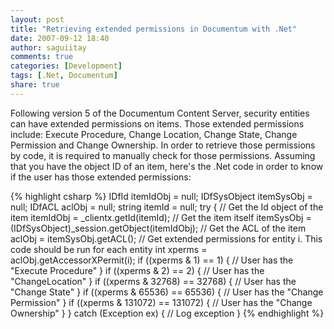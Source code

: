 ```yaml
---
layout: post
title: "Retrieving extended permissions in Documentum with .Net"
date: 2007-09-12 18:40
author: saguiitay
comments: true
categories: [Development]
tags: [.Net, Documentum]
share: true
---
```

Following version 5 of the Documentum Content Server, security entities can have extended permissions on items. 
Those extended permissions include: Execute Procedure, Change Location, Change State, Change Permission and Change Ownership.
In order to retrieve those permissions by code, it is required to manually check for those permissions. 
Assuming that you have the object ID of an item, here's the .Net code in order to know if the user has those extended permissions:

{% highlight csharp %}
IDfId itemIdObj = null;
IDfSysObject itemSysObj = null;
IDfACL aclObj = null;
string itemId = null;
try
{
    // Get the Id object of the item
    itemIdObj = _clientx.getId(itemId);
    // Get the item itself
    itemSysObj = (IDfSysObject)_session.getObject(itemIdObj);
    // Get the ACL of the item
    aclObj = itemSysObj.getACL();
    // Get extended permissions for entity i. This code should be run for each entity
    int xperms = aclObj.getAccessorXPermit(i);
    if ((xperms & 1) == 1)
    {
        // User has the "Execute Procedure"
    }
    if ((xperms & 2) == 2)
    {
        // User has the "ChangeLocation"
    }
    if ((xperms & 32768) == 32768)
    {
        // User has the "Change State"
    }
    if ((xperms & 65536) == 65536)
    {
        // User has the "Change Permission"
    }
    if ((xperms & 131072) == 131072)
    {
        // User has the "Change Ownership"
    }
}
catch (Exception ex)
{
    // Log exception
}
{% endhighlight %}
